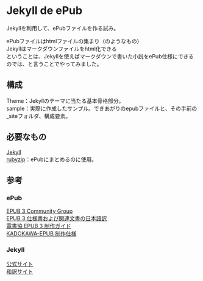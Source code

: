 # Jekyll de ePub
Jekyllを利用して、ePubファイルを作る試み。

ePubファイルはhtmlファイルの集まり（のようなもの）  
Jekyllはマークダウンファイルをhtml化できる  
ということは、Jekyllを使えばマークダウンで書いた小説をePub仕様にできるのでは、と言うことでやってみました。

## 構成
Theme：Jekyllのテーマに当たる基本骨格部分。  
sample：実際に作成したサンプル。できあがりのepubファイルと、その手前の_siteフォルダ、構成要素。

## 必要なもの
[Jekyll](https://jekyllrb.com/)  
[rubyzip](https://github.com/rubyzip/rubyzip)：ePubにまとめるのに使用。

## 参考
### ePub
[EPUB 3 Community Group](https://www.w3.org/publishing/groups/epub3-cg/)  
[EPUB 3 仕様書および関連文書の日本語訳](https://imagedrive.github.io/spec/)  
[電書協 EPUB 3 制作ガイド](http://ebpaj.jp/counsel/guide)  
[KADOKAWA-EPUB 制作仕様](http://kadokawa-epub.bookwalker.co.jp/)  

### Jekyll
[公式サイト](https://jekyllrb.com/)  
[和訳サイト](https://jekyllrb-ja.github.io/)
